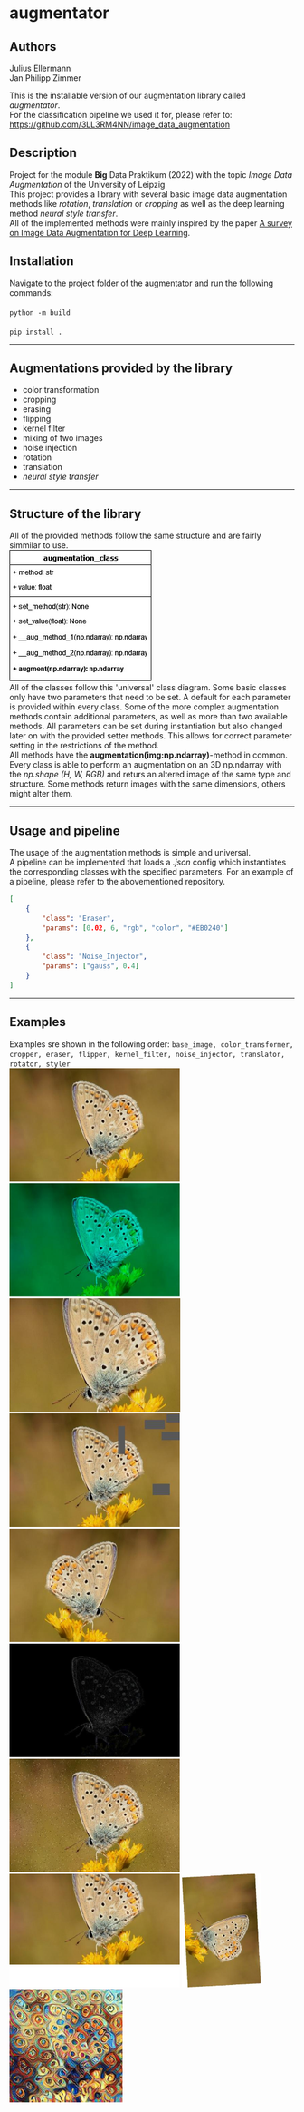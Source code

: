 # augmentator

## Authors
Julius Ellermann<br>
Jan Philipp Zimmer

This is the installable version of our augmentation library called *augmentator*.<br>
For the classification pipeline we used it for, please refer to:
https://github.com/3LL3RM4NN/image_data_augmentation

## Description
Project for the module **Big** Data Praktikum (2022) with the topic *Image Data Augmentation* of the University of Leipzig<br>
This project provides a library with several basic image data augmentation methods like *rotation*, *translation* or *cropping* as well as the deep learning method *neural style transfer*.<br>
All of the implemented methods were mainly inspired by the paper [A survey on Image Data Augmentation for Deep Learning](https://doi.org/10.1186/s40537-019-0197-0).

## Installation
Navigate to the project folder of the augmentator and run the following commands:<br><br>
`python -m build`<br><br>
`pip install .`
___
## Augmentations provided by the library
* color transformation
* cropping
* erasing
* flipping
* kernel filter
* mixing of two images
* noise injection
* rotation
* translation
* *neural style transfer*

___
## Structure of the library
All of the provided methods follow the same structure and are fairly simmilar to use.<br>
![universal_class_diagram](/assets/augmentation_class.jpg)<br>
All of the classes follow this 'universal' class diagram. Some basic classes only have two parameters that need to be set. A default for each parameter is provided within every class. Some of the more complex augmentation methods contain additional parameters, as well as more than two available methods. All parameters can be set during instantiation but also changed later on with the provided setter methods. This allows for correct parameter setting in the restrictions of the method.<br>
All methods have the **augmentation(img:np.ndarray)**-method in common. Every class is able to perform an augmentation on an 3D np.ndarray with the *np.shape (H, W, RGB)* and returs an altered image of the same type and structure. Some methods return images with the same dimensions, others might alter them.<br>

___
## Usage and pipeline
The usage of the augmentation methods is simple and universal.<br>
A pipeline can be implemented that loads a *.json* config which instantiates the corresponding classes with the specified parameters.
For an example of a pipeline, please refer to the abovementioned repository.
```json
[
    {
        "class": "Eraser",
        "params": [0.02, 6, "rgb", "color", "#EB0240"]
    },
    {
        "class": "Noise_Injector",
        "params": ["gauss", 0.4]
    }
]
```

___
## Examples
Examples sre shown in the following order: `base_image, color_transformer, cropper, eraser, flipper, kernel_filter, noise_injector, translator, rotator, styler`<br>
<img src="/assets/base.jpg" height="200" height="200"/>
<img src="/assets/color_transformer.jpg" height="200" height="200"/>
<img src="/assets/cropper.jpg" height="200" height="200"/>
<img src="/assets/eraser.jpg" height="200" height="200"/>
<img src="/assets/flipper.jpg" height="200" height="200"/>
<img src="/assets/kernel_filter.jpg" height="200" height="200"/>
<img src="/assets/noise_injector.jpg" height="200" height="200"/>
<img src="/assets/translator.jpg" height="200" height="200"/>
<img src="/assets/rotator.jpg" height="200" height="200"/>
<img src="/assets/styler.jpg" height="200" height="200"/>
